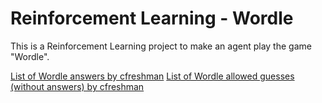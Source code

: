 # Reinforcement Learning - Wordle
This is a Reinforcement Learning project to make an agent play the game "Wordle".

[List of Wordle answers by cfreshman](https://gist.github.com/cfreshman/a03ef2cba789d8cf00c08f767e0fad7b)
[List of Wordle allowed guesses (without answers) by cfreshman](https://gist.github.com/cfreshman/cdcdf777450c5b5301e439061d29694c)